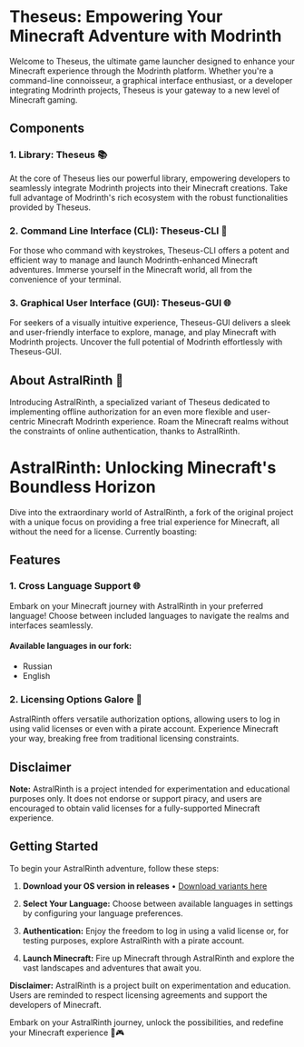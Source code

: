 # Theseus: Empowering Your Minecraft Adventure with Modrinth

Welcome to Theseus, the ultimate game launcher designed to enhance your Minecraft experience through the Modrinth platform. Whether you're a command-line connoisseur, a graphical interface enthusiast, or a developer integrating Modrinth projects, Theseus is your gateway to a new level of Minecraft gaming.

## Components

### 1. Library: Theseus 📚
At the core of Theseus lies our powerful library, empowering developers to seamlessly integrate Modrinth projects into their Minecraft creations. Take full advantage of Modrinth's rich ecosystem with the robust functionalities provided by Theseus.

### 2. Command Line Interface (CLI): Theseus-CLI 🚀
For those who command with keystrokes, Theseus-CLI offers a potent and efficient way to manage and launch Modrinth-enhanced Minecraft adventures. Immerse yourself in the Minecraft world, all from the convenience of your terminal.

### 3. Graphical User Interface (GUI): Theseus-GUI 🌐
For seekers of a visually intuitive experience, Theseus-GUI delivers a sleek and user-friendly interface to explore, manage, and play Minecraft with Modrinth projects. Uncover the full potential of Modrinth effortlessly with Theseus-GUI.

## About AstralRinth 🌌
Introducing AstralRinth, a specialized variant of Theseus dedicated to implementing offline authorization for an even more flexible and user-centric Minecraft Modrinth experience. Roam the Minecraft realms without the constraints of online authentication, thanks to AstralRinth.

# AstralRinth: Unlocking Minecraft's Boundless Horizon

Dive into the extraordinary world of AstralRinth, a fork of the original project with a unique focus on providing a free trial experience for Minecraft, all without the need for a license. Currently boasting:

## Features

### 1. Cross Language Support 🌐
Embark on your Minecraft journey with AstralRinth in your preferred language! Choose between included languages to navigate the realms and interfaces seamlessly.
#### Available languages in our fork:
- Russian
- English

### 2. Licensing Options Galore 🚀
AstralRinth offers versatile authorization options, allowing users to log in using valid licenses or even with a pirate account. Experience Minecraft your way, breaking free from traditional licensing constraints.

## Disclaimer
**Note:** AstralRinth is a project intended for experimentation and educational purposes only. It does not endorse or support piracy, and users are encouraged to obtain valid licenses for a fully-supported Minecraft experience.

## Getting Started

To begin your AstralRinth adventure, follow these steps:

1. **Download your OS version in releases** • [Download variants here](https://github.com/DIDIRUS4/AstralRinth/releases)

2. **Select Your Language:**
   Choose between available languages in settings by configuring your language preferences.

3. **Authentication:**
   Enjoy the freedom to log in using a valid license or, for testing purposes, explore AstralRinth with a pirate account.

4. **Launch Minecraft:**
   Fire up Minecraft through AstralRinth and explore the vast landscapes and adventures that await you.

**Disclaimer:** AstralRinth is a project built on experimentation and education. Users are reminded to respect licensing agreements and support the developers of Minecraft.

Embark on your AstralRinth journey, unlock the possibilities, and redefine your Minecraft experience 🚀🎮